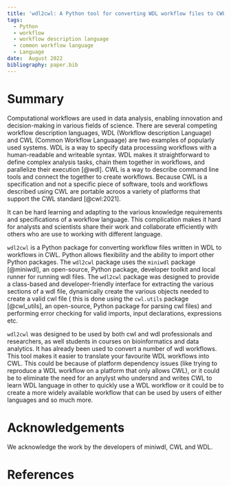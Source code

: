```yaml
---
title: 'wdl2cwl: A Python tool for converting WDL workflow files to CWL workflows'
tags:
  - Python
  - workflow
  - workflow description language
  - common workflow language
  - Language
date:  August 2022
bibliography: paper.bib
---
```


# Summary

Computational workflows are used in data analysis, enabling innovation and 
decision-making in various fields of science. There are several competing workflow description languages, 
WDL (Workflow description Language) and CWL (Common Workflow Languaage) are two examples
of popularly used systems. WDL is a way to specify data processiing workflows with 
a human-readable and writeable syntax. WDL makes it straightforward to define 
complex analysis tasks, chain them together in workflows, and parallelize their execution [@wdl].
CWL is a way to describe command line tools and connect 
the together to create workflows. Because CWL is a specification and not a 
specific piece of software, tools and workflows described using CWL are portable acroos
a variety of platforms that support the CWL standard [@cwl:2021].

It can be hard learning and adapting to the various knowledge requirements and
specifications of a workflow language. This complication makes it hard for analysts and scientists 
share their work and collaborate efficiently with others who are use to working with different language.

``wdl2cwl`` is a Python package for converting workflow files written in WDL to workflows in CWL. Python
allows flexibility and the ability to import other Python packages. 
The ``wdl2cwl`` package uses the ``miniwdl`` package [@miniwdl], an open-source, Python package, 
developer toolkit and local runner for running wdl files. The ``wdl2cwl`` package was
designed to provide a class-based and developer-friendly interface for extracting 
the various sections of a wdl file, dynamically create the various objects
needed to create a valid cwl file ( this is done using the ``cwl.utils`` package [@cwl_utils], 
an open-source, Python package for parsing cwl files) and performing error checking 
for valid imports, input declarations, expressions etc.

``wdl2cwl`` was designed to be used by both cwl and wdl professionals and researchers, as well
students in courses on bioinformatics and data analytics. It has already been
used to convert a number of wdl workflows. This tool makes it easier 
to translate your favourite WDL workflows into CWL. This could be because of platform 
dependency issues (like trying to reproduce a WDL workflow on a platform that only allows CWL),
or it could be to eliminate the need for an anylyst who undersnd and writes CWL to learn WDL language
in other to quickly use a WDL workflow or it could be to create a more widely available workflow
that can be used by users of either languages and so much more.

# Acknowledgements

We acknowledge the work by the developers of miniwdl, CWL and WDL.

# References